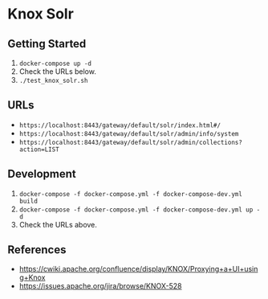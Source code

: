 # Knox Solr

## Getting Started
1. `docker-compose up -d`
2. Check the URLs below.
3. `./test_knox_solr.sh`

## URLs
* `https://localhost:8443/gateway/default/solr/index.html#/`
* `https://localhost:8443/gateway/default/solr/admin/info/system`
* `https://localhost:8443/gateway/default/solr/admin/collections?action=LIST`

## Development
1. `docker-compose -f docker-compose.yml -f docker-compose-dev.yml build`
2. `docker-compose -f docker-compose.yml -f docker-compose-dev.yml up -d`
3. Check the URLs above.

## References

* https://cwiki.apache.org/confluence/display/KNOX/Proxying+a+UI+using+Knox
* https://issues.apache.org/jira/browse/KNOX-528

